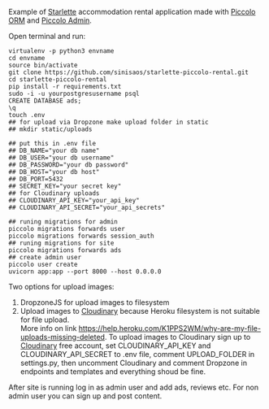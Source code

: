 Example of [Starlette](https://www.starlette.io/) accommodation rental application made with [Piccolo ORM](https://www.piccolo-orm.com/) and [Piccolo Admin](https://github.com/piccolo-orm/piccolo_admin).

Open terminal and run:

```shell
virtualenv -p python3 envname
cd envname
source bin/activate
git clone https://github.com/sinisaos/starlette-piccolo-rental.git
cd starlette-piccolo-rental
pip install -r requirements.txt
sudo -i -u yourpostgresusername psql
CREATE DATABASE ads;
\q
touch .env
## for upload via Dropzone make upload folder in static
## mkdir static/uploads

## put this in .env file
## DB_NAME="your db name"
## DB_USER="your db username"
## DB_PASSWORD="your db password"
## DB_HOST="your db host"
## DB_PORT=5432
## SECRET_KEY="your secret key"
## for Cloudinary uploads
## CLOUDINARY_API_KEY="your_api_key"
## CLOUDINARY_API_SECRET="your_api_secrets"

## runing migrations for admin
piccolo migrations forwards user
piccolo migrations forwards session_auth
## runing migrations for site
piccolo migrations forwards ads
## create admin user
piccolo user create
uvicorn app:app --port 8000 --host 0.0.0.0 
```
Two options for upload images:
1. DropzoneJS for upload images to filesystem
2. Upload images to [Cloudinary](https://cloudinary.com/) because Heroku filesystem is not suitable for file upload.  
   More info on link https://help.heroku.com/K1PPS2WM/why-are-my-file-uploads-missing-deleted. To upload images to Cloudinary sign up to [Cloudinary](https://cloudinary.com/) free account, set CLOUDINARY_API_KEY and CLOUDINARY_API_SECRET to .env file, comment UPLOAD_FOLDER in settings.py, then uncomment Cloudinary and comment Dropzone in endpoints and templates and everything shoud be fine. 

After site is running log in as admin user and add ads, reviews etc. For non admin user you can sign up and post content.
